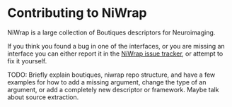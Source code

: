 # Contributing to NiWrap

NiWrap is a large collection of Boutiques descriptors for Neuroimaging.

If you think you found a bug in one of the interfaces, or you are missing an interface you can either report it in the [NiWrap issue tracker](https://github.com/childmindresearch/niwrap/issues), or attempt to fix it yourself.

TODO: Briefly explain boutiques, niwrap repo structure, and have a few examples for how to add a missing argument, change the type of an argument, or add a completely new descriptor or framework. Maybe talk about source extraction.
